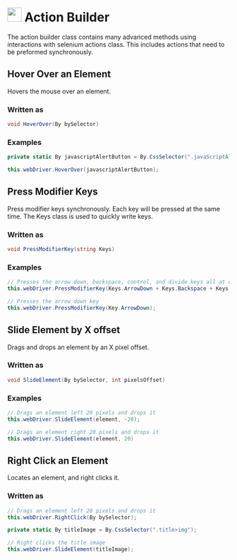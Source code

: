 # <img src="resources/maqslogo.ico" height="32" width="32"> Action Builder
The action builder class contains many advanced methods using interactions with selenium actions class.  This includes actions that need to be preformed synchronously.

## Hover Over an Element
Hovers the mouse over an element.

### Written as
```csharp
void HoverOver(By bySelector)
```
### Examples
```csharp
private static By javascriptAlertButton = By.CssSelector(".javaScriptAlertButton");

this.webDriver.HoverOver(javascriptAlertButton);
```
## Press Modifier Keys
Press modifier keys synchronously.  Each key will be pressed at the same time.  The Keys class is used to quickly write keys.

### Written as
```csharp
void PressModifierKey(string Keys)
```
### Examples
```csharp
// Presses the arrow down, backspace, control, and divide keys all at once
this.webDriver.PressModifierKey(Keys.ArrowDown + Keys.Backspace + Keys.Control + Keys.Divide);
```
```csharp
// Presses the arrow down key
this.webDriver.PressModifierKey(Key.ArrowDown);
```

## Slide Element by X offset
Drags and drops an element by an X pixel offset.
### Written as
```csharp
void SlideElement(By bySelector, int pixelsOffset)
```
### Examples
```csharp
// Drags an element left 20 pixels and drops it
this.webDriver.SlideElement(element, -20);
```
```csharp
// Drags an element right 20 pixels and drops it
this.webDriver.SlideElement(element, 20)
```

## Right Click an Element
Locates an element, and right clicks it.

### Written as
```csharp
// Drags an element left 20 pixels and drops it
this.webDriver.RightClick(By bySelector);

private static By titleImage = By.CssSelector(".title>img");

// Right clicks the title image
this.webDriver.SlideElement(titleImage);
```
